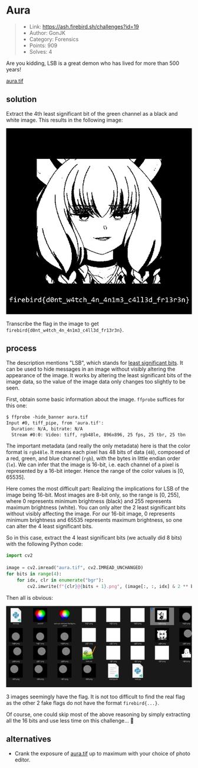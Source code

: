 # Aura

> - Link: <https://ash.firebird.sh/challenges?id=19>
> - Author: GonJK
> - Category: Forensics
> - Points: 909
> - Solves: 4

Are you kidding, LSB is a great demon who has lived for more than 500 years!

[aura.tif](attachments/aura.tif)

## solution

Extract the 4th least significant bit of the green channel as a black and white image. This results in the following image:

![The 4th least significant bit of the green channel represented as a black and white image. The image contains an anime girl and the flag.](attachments/g@4.png)

Transcribe the flag in the image to get `firebird{d0nt_w4tch_4n_4n1m3_c4ll3d_fr13r3n}`.

## process

The description mentions "LSB", which stands for [least significant bits](https://en.wikipedia.org/wiki/Bit_numbering#Least_significant_bit_in_digital_steganography). It can be used to hide messages in an image without visibly altering the appearance of the image. It works by altering the least significant bits of the image data, so the value of the image data only changes too slightly to be seen.

First, obtain some basic information about the image. `ffprobe` suffices for this one:

```shell
$ ffprobe -hide_banner aura.tif
Input #0, tiff_pipe, from 'aura.tif':
  Duration: N/A, bitrate: N/A
  Stream #0:0: Video: tiff, rgb48le, 896x896, 25 fps, 25 tbr, 25 tbn
```

The important metadata (and really the only metadata) here is that the color format is `rgb48le`. It means each pixel has 48 bits of data (`48`), composed of a red, green, and blue channel (`rgb`), with the bytes in little endian order (`le`). We can infer that the image is 16-bit, i.e. each channel of a pixel is represented by a 16-bit integer. Hence the range of the color values is [0, 65535].

Here comes the most difficult part: Realizing the implications for LSB of the image being 16-bit. Most images are 8-bit only, so the range is [0, 255], where 0 represents minimum brightness (black) and 255 represents maximum brightness (white). You can only alter the 2 least significant bits without visibly affecting the image. For our 16-bit image, 0 represents minimum brightness and 65535 represents maximum brightness, so one can alter the 4 least significant bits.

So in this case, extract the 4 least significant bits (we actually did 8 bits) with the following Python code:

```Python
import cv2

image = cv2.imread("aura.tif", cv2.IMREAD_UNCHANGED)
for bits in range(4):
    for idx, clr in enumerate("bgr"):
        cv2.imwrite(f"{clr}@{bits + 1}.png", (image[:, :, idx] & 2 ** bits) * (256 / 2 ** bits))
```

Then all is obvious:

![A screenshot of the file explorer showing the extracted images.](attachments/extracted.png)

3 images seemingly have the flag. It is not too difficult to find the real flag as the other 2 fake flags do not have the format `firebird{...}`.

Of course, one could skip most of the above reasoning by simply extracting all the 16 bits and use less time on this challenge... 🫠

## alternatives

- Crank the exposure of [aura.tif](attachments/aura.tif) up to maximum with your choice of photo editor.
